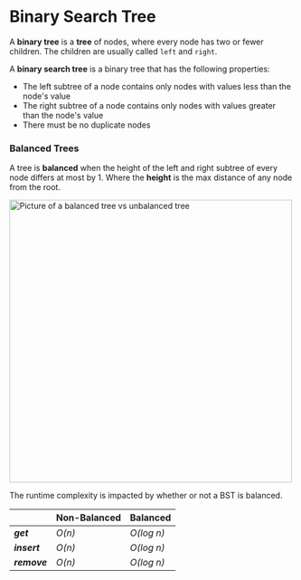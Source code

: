 # Binary Search Tree

A **binary tree** is a **tree** of nodes, where every node has two or fewer
children. The children are usually called `left` and `right`.

A **binary search tree** is a binary tree that has the following properties:

- The left subtree of a node contains only nodes with values less than the
  node's value
- The right subtree of a node contains only nodes with values greater than the
  node's value
- There must be no duplicate nodes

### Balanced Trees

A tree is **balanced** when the height of the left and right subtree of every
node differs at most by 1. Where the **height** is the max distance of any node
from the root.

<img src="https://i2.wp.com/algorithms.tutorialhorizon.com/files/2014/09/BalancedTree-Example.png" style="width: 500" alt="Picture of a balanced tree vs unbalanced tree">

The runtime complexity is impacted by whether or not a BST is balanced.

|              | Non-Balanced | Balanced   |
| ------------ | ------------ | ---------- |
| **_get_**    | _O(n)_       | _O(log n)_ |
| **_insert_** | _O(n)_       | _O(log n)_ |
| **_remove_** | _O(n)_       | _O(log n)_ |
